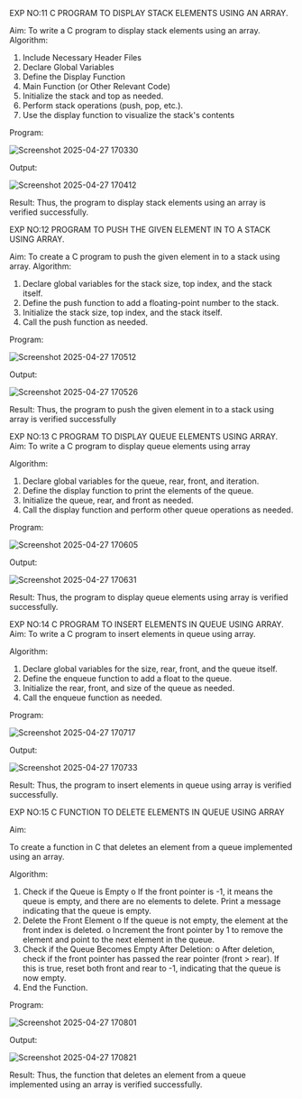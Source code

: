 EXP NO:11 C PROGRAM TO DISPLAY STACK ELEMENTS USING AN ARRAY.

Aim:
To write a C program to display stack elements using an array.
Algorithm:
1.	Include Necessary Header Files
2.	Declare Global Variables
3.	Define the Display Function
4.	Main Function (or Other Relevant Code)
5.	Initialize the stack and top as needed.
6.	Perform stack operations (push, pop, etc.).
7.	Use the display function to visualize the stack's contents
 
Program:

![Screenshot 2025-04-27 170330](https://github.com/user-attachments/assets/4fddf905-930b-41db-b875-84d8045d83cc)


Output:


![Screenshot 2025-04-27 170412](https://github.com/user-attachments/assets/9d740145-d1a4-4fdb-ab77-fbfdf4b7f097)

Result:
Thus, the program to display stack elements using an array is verified successfully.
 

EXP NO:12  PROGRAM TO PUSH THE GIVEN ELEMENT IN TO A STACK USING ARRAY.

Aim:
To create a C program to push the given element in to a stack using array.
Algorithm:
1.	Declare global variables for the stack size, top index, and the stack itself.
2.	Define the push function to add a floating-point number to the stack.
3.	Initialize the stack size, top index, and the stack itself.
4.	Call the push function as needed.
 
Program:

![Screenshot 2025-04-27 170512](https://github.com/user-attachments/assets/a5991c28-eeab-4b67-9091-e050989afdd2)

Output:



![Screenshot 2025-04-27 170526](https://github.com/user-attachments/assets/ab3264a3-234b-4336-8330-8a1228d5c8f9)



Result:
Thus, the program to push the given element in to a stack using array is verified successfully


 
EXP NO:13 C PROGRAM TO DISPLAY QUEUE ELEMENTS USING ARRAY.
Aim:
To write a C program to display queue elements using array

Algorithm:
1.	Declare global variables for the queue, rear, front, and iteration.
2.	Define the display function to print the elements of the queue.
3.	Initialize the queue, rear, and front as needed.
4.	Call the display function and perform other queue operations as needed.
 
Program:


![Screenshot 2025-04-27 170605](https://github.com/user-attachments/assets/088ae31b-cec7-40a3-9562-bd5b8bd4146c)

Output:

![Screenshot 2025-04-27 170631](https://github.com/user-attachments/assets/b8a8d995-1541-4e7d-b08e-7ee5df1ada6e)



Result:
Thus, the program to display queue elements using array is verified successfully.


 
EXP NO:14 C PROGRAM TO INSERT ELEMENTS IN QUEUE USING ARRAY.
Aim:
To write a C program to insert elements in queue using array.

Algorithm:
1.	Declare global variables for the size, rear, front, and the queue itself.
2.	Define the enqueue function to add a float to the queue.
3.	Initialize the rear, front, and size of the queue as needed.
4.	Call the enqueue function as needed.

Program:

 ![Screenshot 2025-04-27 170717](https://github.com/user-attachments/assets/096109c7-5ffc-4649-b2b5-2a6433649b08)


Output:

![Screenshot 2025-04-27 170733](https://github.com/user-attachments/assets/93eabd6c-2cb3-4860-964d-7967396837a2)

Result:
Thus, the program to insert elements in queue using array is verified successfully.



 
EXP NO:15 C FUNCTION TO DELETE ELEMENTS IN QUEUE USING ARRAY



Aim:

To create a function in C that deletes an element from a queue implemented using an array.

Algorithm:

1.	Check if the Queue is Empty
o	If the front pointer is -1, it means the queue is empty, and there are no elements to delete. Print a message indicating that the queue is empty.
2.	Delete the Front Element
o	If the queue is not empty, the element at the front index is deleted.
o	Increment the front pointer by 1 to remove the element and point to the next element in the queue.
3.	Check if the Queue Becomes Empty After Deletion:
o	After deletion, check if the front pointer has passed the rear pointer (front > rear). If this is true, reset both front and rear to -1, indicating that the queue is now empty.
4.	End the Function.



Program:


![Screenshot 2025-04-27 170801](https://github.com/user-attachments/assets/23c9cfa0-a51e-4ee3-90be-50f0532fd2d7)

Output:

![Screenshot 2025-04-27 170821](https://github.com/user-attachments/assets/9cc6bf44-441c-4591-a4b2-c85e0976af2f)


Result:
Thus, the function that deletes an element from a queue implemented using an array is verified successfully.
